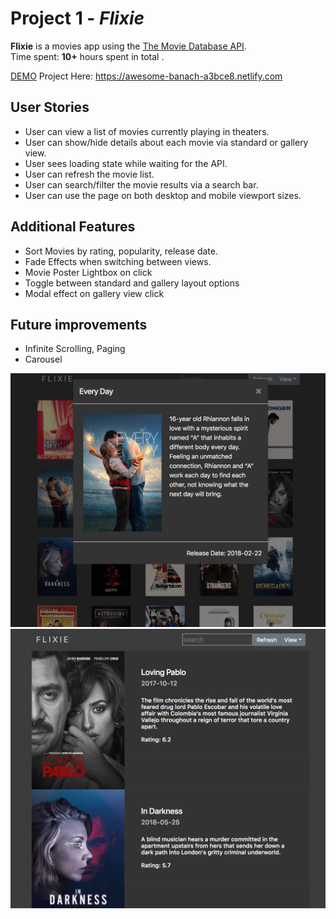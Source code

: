 # Project 1 - *Flixie*

**Flixie** is a movies app using the [The Movie Database API](http://docs.themoviedb.apiary.io/#).  
Time spent: **10+** hours spent in total . 

[DEMO](https://awesome-banach-a3bce8.netlify.com) Project Here: https://awesome-banach-a3bce8.netlify.com


## User Stories

- User can view a list of movies currently playing in theaters.
- User can show/hide details about each movie via standard or gallery view.
- User sees loading state while waiting for the API.
- User can refresh the movie list.
- User can search/filter the movie results via a search bar.
- User can use the page on both desktop and mobile viewport sizes.


## Additional Features
- Sort Movies by rating, popularity, release date.
- Fade Effects when switching between views.
- Movie Poster Lightbox on click
- Toggle between standard and gallery layout options
- Modal effect on gallery view click

## Future improvements
- Infinite Scrolling, Paging
- Carousel 

![alt tag](https://github.com/bobbyleeacn/flixie/blob/master/src/img/flixie1.png)
![alt tag](https://github.com/bobbyleeacn/flixie/blob/master/src/img/flixie2.png)
